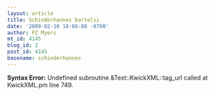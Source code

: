 ```yaml
---
layout: article
title: Schinderhannes bartelsi
date: '2009-02-10 18:08:08 -0700'
author: PZ Myers
mt_id: 4145
blog_id: 2
post_id: 4145
basename: schinderhannes
---
```

<p><strong>Syntax Error:</strong> Undefined subroutine &Text::KwickXML::tag_url called at KwickXML.pm line 749.
</p>
